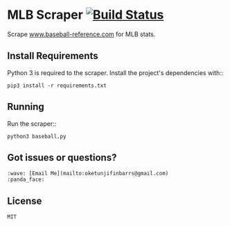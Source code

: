 MLB Scraper [![Build Status](https://travis-ci.org/afoke/mlb-scraper.svg?branch=master)](https://travis-ci.org/afoke/mlb-scraper)
=============
Scrape www.baseball-reference.com for MLB stats.

Install Requirements
------------

Python 3 is required to the scraper. Install the project's dependencies
with::

    pip3 install -r requirements.txt

Running
-------

Run the scraper::

    python3 baseball.py

Got issues or questions?
-------

    :wave: [Email Me](mailto:oketunjifinbarrs@gmail.com)
    :panda_face:

License 
-------

    MIT